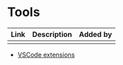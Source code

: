 # Tools

| Link | Description | Added by |
| ---- | ----------- | -------- |
| |  |  |

- [VSCode extensions](./directory/extensions.md)
